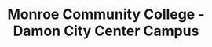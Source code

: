---
layout: repo
title: "Monroe Community College - Damon City Center Campus"
id: 22624
permalink: repos/22624/
---